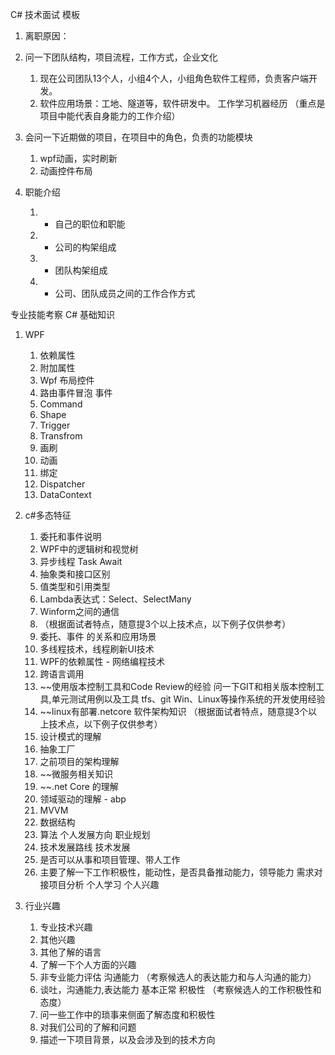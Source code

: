 C# 技术面试 模板

1. 离职原因：

1. 问一下团队结构，项目流程，工作方式，企业文化 
	1. 现在公司团队13个人，小组4个人，小组角色软件工程师，负责客户端开发。
	2. 软件应用场景：工地、隧道等，软件研发中。 工作学习机器经历 （重点是项目中能代表自身能力的工作介绍） 
2. 会问一下近期做的项目，在项目中的角色，负责的功能模块 
	1. wpf动画，实时刷新 
	2. 动画控件布局 
3. 职能介绍 
	1. - 自己的职位和职能 
	2. - 公司的构架组成 
	3. - 团队构架组成 
	4. - 公司、团队成员之间的工作合作方式 


专业技能考察 C# 基础知识 
1. WPF 
	1. 依赖属性 
	2. 附加属性 
	3. Wpf 布局控件 
	4. 路由事件冒泡 事件
	5. Command 
	6. Shape 
	7. Trigger 
	8. Transfrom 
	9. 画刷 
	10. 动画 
	11. 绑定  
	12. Dispatcher 
	13. DataContext  

1. c#多态特征  
	1. 委托和事件说明
	2. WPF中的逻辑树和视觉树 
	3. 异步线程 Task Await 
	4. 抽象类和接口区别 
	5. 值类型和引用类型 
	6. Lambda表达式：Select、SelectMany 
	7. Winform之间的通信 
	8. （根据面试者特点，随意提3个以上技术点，以下例子仅供参考） 
	9. 委托、事件 的关系和应用场景 
	10. 多线程技术，线程刷新UI技术 
	11. WPF的依赖属性 - 网络编程技术 
	12. 跨语言调用
	13. ~~使用版本控制工具和Code Review的经验 问一下GIT和相关版本控制工具,单元测试用例以及工具 tfs、git Win、Linux等操作系统的开发使用经验 
	14. ~~linux有部署.netcore 软件架构知识 （根据面试者特点，随意提3个以上技术点，以下例子仅供参考） 
	15. 设计模式的理解 
	16. 抽象工厂 
	17. 之前项目的架构理解 
	18. ~~微服务相关知识 
	19. ~~.net Core 的理解 
	20. 领域驱动的理解 - abp 
	21. MVVM
	22. 数据结构 
	23. 算法 个人发展方向 职业规划 
	24. 技术发展路线 技术发展 
	25. 是否可以从事和项目管理、带人工作 
	26. 主要了解一下工作积极性，能动性，是否具备推动能力，领导能力 需求对接项目分析 个人学习 个人兴趣 


1. 行业兴趣 
	1. 专业技术兴趣 
	2. 其他兴趣 
	3. 其他了解的语言 
	4. 了解一下个人方面的兴趣 
	5. 非专业能力评估 沟通能力 （考察候选人的表达能力和与人沟通的能力） 
	6. 谈吐，沟通能力,表达能力 基本正常 积极性 （考察候选人的工作积极性和态度） 
	7. 问一些工作中的琐事来侧面了解态度和积极性 
	8. 对我们公司的了解和问题 
	9. 描述一下项目背景，以及会涉及到的技术方向 
